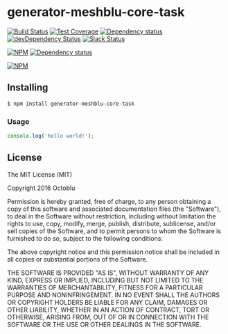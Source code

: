 # generator-meshblu-core-task

[![Build Status](https://travis-ci.org/octoblu/meshblu-core-task-reject-your-as.svg?branch=master)](https://travis-ci.org/octoblu/meshblu-core-task-reject-your-as)
[![Test Coverage](https://codecov.io/gh/octoblu/meshblu-core-task-reject-your-as/branch/master/graph/badge.svg)](https://codecov.io/gh/octoblu/meshblu-core-task-reject-your-as)
[![Dependency status](http://img.shields.io/david/octoblu/meshblu-core-task-reject-your-as.svg?style=flat)](https://david-dm.org/octoblu/meshblu-core-task-reject-your-as)
[![devDependency Status](http://img.shields.io/david/dev/octoblu/meshblu-core-task-reject-your-as.svg?style=flat)](https://david-dm.org/octoblu/meshblu-core-task-reject-your-as#info=devDependencies)
[![Slack Status](http://community-slack.octoblu.com/badge.svg)](http://community-slack.octoblu.com)

[![NPM](https://nodei.co/npm/meshblu-core-task-reject-your-as.svg?style=flat)](https://npmjs.org/package/meshblu-core-task-reject-your-as)
[![Dependency status](http://img.shields.io/david/octoblu/generator-meshblu-core-task.svg?style=flat)](https://david-dm.org/octoblu/generator-meshblu-core-task)

[![NPM](https://nodei.co/npm/generator-meshblu-core-task.svg?style=flat)](https://npmjs.org/package/generator-meshblu-core-task)

## Installing

```bash
$ npm install generator-meshblu-core-task
```

### Usage

```javascript
console.log('hello world!');
```

## License

The MIT License (MIT)

Copyright 2016 Octoblu

Permission is hereby granted, free of charge, to any person obtaining a copy
of this software and associated documentation files (the "Software"), to deal
in the Software without restriction, including without limitation the rights
to use, copy, modify, merge, publish, distribute, sublicense, and/or sell
copies of the Software, and to permit persons to whom the Software is
furnished to do so, subject to the following conditions:

The above copyright notice and this permission notice shall be included in all
copies or substantial portions of the Software.

THE SOFTWARE IS PROVIDED "AS IS", WITHOUT WARRANTY OF ANY KIND, EXPRESS OR
IMPLIED, INCLUDING BUT NOT LIMITED TO THE WARRANTIES OF MERCHANTABILITY,
FITNESS FOR A PARTICULAR PURPOSE AND NONINFRINGEMENT. IN NO EVENT SHALL THE
AUTHORS OR COPYRIGHT HOLDERS BE LIABLE FOR ANY CLAIM, DAMAGES OR OTHER
LIABILITY, WHETHER IN AN ACTION OF CONTRACT, TORT OR OTHERWISE, ARISING FROM,
OUT OF OR IN CONNECTION WITH THE SOFTWARE OR THE USE OR OTHER DEALINGS IN THE
SOFTWARE.
